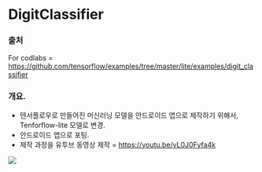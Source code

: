 # DigitClassifier

### 출처

For codlabs = https://github.com/tensorflow/examples/tree/master/lite/examples/digit_classifier


### 개요.

* 텐서플로우로 만들어진 머신러닝 모델을 안드로이드 앱으로 제작하기 위해서, Tenforflow-lite 모델로 변경.
* 안드로이드 앱으로 포팅.
* 제작 과정을 유투브 동영상 제작 = https://youtu.be/vL0J0Fyfa4k

<img src="https://storage.googleapis.com/khanhlvg-public.appspot.com/digit-classifier/screenshot_android.png" />